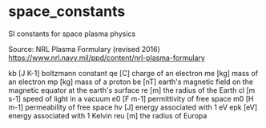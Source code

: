 # space_constants
SI constants for space plasma physics

Source: NRL Plasma Formulary (revised 2016)
https://www.nrl.navy.mil/ppd/content/nrl-plasma-formulary

kb [J K-1] boltzmann constant
qe [C]     charge of an electron
me [kg]    mass of an electron
mp [kg]    mass of a proton
be [nT]    earth's magnetic field
           on the magnetic equator
           at the earth's surface
re [m]     the radius of the Earth
cl [m s-1] speed of light in a vacuum
e0 [F m-1] permittivity of free space
m0 [H m-1] permeability of free space
hv [J]     energy associated with 1 eV
epk [eV]   energy associated with 1 Kelvin
reu [m]    the radius of Europa
